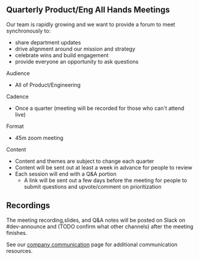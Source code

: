 ## Quarterly Product/Eng All Hands Meetings

Our team is rapidly growing and we want to provide a forum to meet synchronously to:

- share department updates
- drive alignment around our mission and strategy
- celebrate wins and build engagement
- provide everyone an opportunity to ask questions

Audience

- All of Product/Engineering

Cadence

- Once a quarter (meeting will be recorded for those who can't attend live)

Format

- 45m zoom meeting

Content

- Content and themes are subject to change each quarter
- Content will be sent out at least a week in advance for people to review
- Each session will end with a Q&A portion
  - A link will be sent out a few days before the meeting for people to submit questions and upvote/comment on prioritization

## Recordings

The meeting recording,slides, and Q&A notes will be posted on Slack on #dev-announce and (TODO confirm what other channels) after the meeting finishes.

See our [company communication](/../communication) page for additional communication resources.
